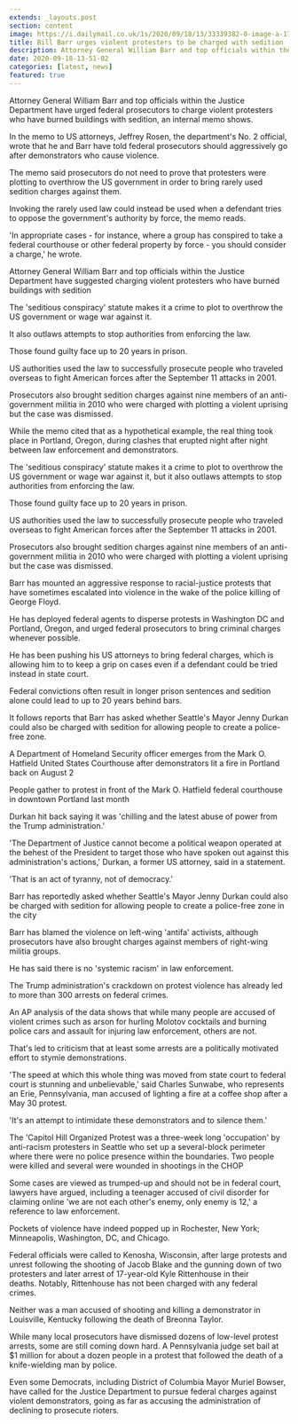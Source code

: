 ```yaml
---
extends: _layouts.post
section: content
image: https://i.dailymail.co.uk/1s/2020/09/18/13/33339382-0-image-a-17_1600431056464.jpg 
title: Bill Barr urges violent protesters to be charged with sedition 
description: Attorney General William Barr and top officials within the Justice Department have suggested charging violent protesters who have burned buildings with sedition. 
date: 2020-09-18-13-51-02 
categories: [latest, news] 
featured: true 
--- 
```

Attorney General William Barr and top officials within the Justice Department have urged federal prosecutors to charge violent protesters who have burned buildings with sedition, an internal memo shows.

In the memo to US attorneys, Jeffrey Rosen, the department's No. 2 official, wrote that he and Barr have told federal prosecutors should aggressively go after demonstrators who cause violence.

The memo said prosecutors do not need to prove that protesters were plotting to overthrow the US government in order to bring rarely used sedition charges against them.

Invoking the rarely used law could instead be used when a defendant tries to oppose the government's authority by force, the memo reads. 

'In appropriate cases - for instance, where a group has conspired to take a federal courthouse or other federal property by force - you should consider a charge,' he wrote. 

Attorney General William Barr and top officials within the Justice Department have suggested charging violent protesters who have burned buildings with sedition

The 'seditious conspiracy' statute makes it a crime to plot to overthrow the US government or wage war against it.

It also outlaws attempts to stop authorities from enforcing the law. 

Those found guilty face up to 20 years in prison. 

US authorities used the law to successfully prosecute people who traveled overseas to fight American forces after the September 11 attacks in 2001. 

Prosecutors also brought sedition charges against nine members of an anti-government militia in 2010 who were charged with plotting a violent uprising but the case was dismissed. 

While the memo cited that as a hypothetical example, the real thing took place in Portland, Oregon, during clashes that erupted night after night between law enforcement and demonstrators. 

The 'seditious conspiracy' statute makes it a crime to plot to overthrow the US government or wage war against it, but it also outlaws attempts to stop authorities from enforcing the law. 

Those found guilty face up to 20 years in prison. 

US authorities used the law to successfully prosecute people who traveled overseas to fight American forces after the September 11 attacks in 2001.

Prosecutors also brought sedition charges against nine members of an anti-government militia in 2010 who were charged with plotting a violent uprising but the case was dismissed.

Barr has mounted an aggressive response to racial-justice protests that have sometimes escalated into violence in the wake of the police killing of George Floyd. 

He has deployed federal agents to disperse protests in Washington DC and Portland, Oregon, and urged federal prosecutors to bring criminal charges whenever possible. 

He has been pushing his US attorneys to bring federal charges, which is allowing him to to keep a grip on cases even if a defendant could be tried instead in state court.  

Federal convictions often result in longer prison sentences and sedition alone could lead to up to 20 years behind bars. 

It follows reports that Barr has asked whether Seattle's Mayor Jenny Durkan could also be charged with sedition for allowing people to create a police-free zone. 

A Department of Homeland Security officer emerges from the Mark O. Hatfield United States Courthouse after demonstrators lit a fire in Portland back on August 2

People gather to protest in front of the Mark O. Hatfield federal courthouse in downtown Portland last month

Durkan hit back saying it was 'chilling and the latest abuse of power from the Trump administration.'

'The Department of Justice cannot become a political weapon operated at the behest of the President to target those who have spoken out against this administration's actions,' Durkan, a former US attorney, said in a statement. 

'That is an act of tyranny, not of democracy.' 

Barr has reportedly asked whether Seattle's Mayor Jenny Durkan could also be charged with sedition for allowing people to create a police-free zone in the city

Barr has blamed the violence on left-wing 'antifa' activists, although prosecutors have also brought charges against members of right-wing militia groups. 

He has said there is no 'systemic racism' in law enforcement. 

The Trump administration's crackdown on protest violence has already led to more than 300 arrests on federal crimes. 

An AP analysis of the data shows that while many people are accused of violent crimes such as arson for hurling Molotov cocktails and burning police cars and assault for injuring law enforcement, others are not. 

That's led to criticism that at least some arrests are a politically motivated effort to stymie demonstrations. 

'The speed at which this whole thing was moved from state court to federal court is stunning and unbelievable,' said Charles Sunwabe, who represents an Erie, Pennsylvania, man accused of lighting a fire at a coffee shop after a May 30 protest.

'It's an attempt to intimidate these demonstrators and to silence them.'

The 'Capitol Hill Organized Protest was a three-week long 'occupation' by anti-racism protesters in Seattle who set up a several-block perimeter where there were no police presence within the boundaries. Two people were killed and several were wounded in shootings in the CHOP

Some cases are viewed as trumped-up and should not be in federal court, lawyers have argued, including a teenager accused of civil disorder for claiming online 'we are not each other's enemy, only enemy is 12,' a reference to law enforcement. 

Pockets of violence have indeed popped up in Rochester, New York; Minneapolis, Washington, DC, and Chicago. 

Federal officials were called to Kenosha, Wisconsin, after large protests and unrest following the shooting of Jacob Blake and the gunning down of two protesters and later arrest of 17-year-old Kyle Rittenhouse in their deaths. Notably, Rittenhouse has not been charged with any federal crimes. 

Neither was a man accused of shooting and killing a demonstrator in Louisville, Kentucky following the death of Breonna Taylor. 

While many local prosecutors have dismissed dozens of low-level protest arrests, some are still coming down hard. A Pennsylvania judge set bail at $1 million for about a dozen people in a protest that followed the death of a knife-wielding man by police.

Even some Democrats, including District of Columbia Mayor Muriel Bowser, have called for the Justice Department to pursue federal charges against violent demonstrators, going as far as accusing the administration of declining to prosecute rioters.

